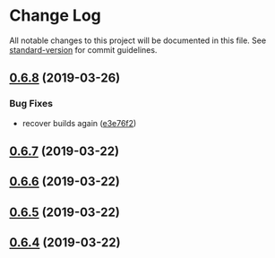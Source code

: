 # Change Log

All notable changes to this project will be documented in this file. See [standard-version](https://github.com/conventional-changelog/standard-version) for commit guidelines.

## [0.6.8](https://github.com/mariosant/imm/compare/v0.6.7...v0.6.8) (2019-03-26)


### Bug Fixes

* recover builds again ([e3e76f2](https://github.com/mariosant/imm/commit/e3e76f2))



## [0.6.7](https://github.com/mariosant/imm/compare/v0.6.6...v0.6.7) (2019-03-22)



## [0.6.6](https://github.com/mariosant/imm/compare/v0.6.5...v0.6.6) (2019-03-22)



## [0.6.5](https://github.com/mariosant/imm/compare/v0.6.4...v0.6.5) (2019-03-22)



## [0.6.4](https://github.com/mariosant/imm/compare/v0.6.3...v0.6.4) (2019-03-22)
